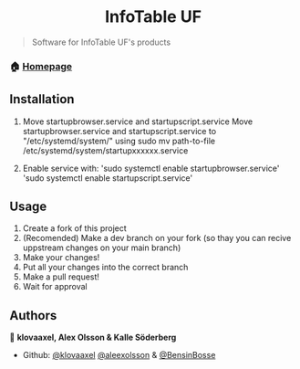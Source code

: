 <h1 align="center">InfoTable UF</h1>
<p>
</p>

> Software for InfoTable UF's products

### 🏠 [Homepage](https://infobord.se)

## Installation

1. Move startupbrowser.service and startupscript.service
Move startupbrowser.service and startupscript.service to "/etc/systemd/system/" using sudo mv path-to-file /etc/systemd/system/startupxxxxxx.service

2. Enable service with:
'sudo systemctl enable startupbrowser.service'
'sudo systemctl enable startupscript.service'

## Usage

1. Create a fork of this project
2. (Recomended) Make a dev branch on your fork (so thay you can recive uppstream changes on your main branch)
3. Make your changes!
4. Put all your changes into the correct branch
5. Make a pull request!
6. Wait for approval

## Authors

👤 **klovaaxel, Alex Olsson & Kalle Söderberg**

* Github: [@klovaaxel](https://github.com/klovaaxel) [@aleexolsson](https://github.com/aleexolsson) & [@BensinBosse](https://github.com/BensinBosse)
